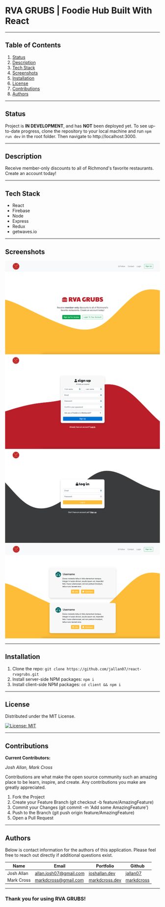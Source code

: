 # RVA GRUBS | Foodie Hub Built With React

---

## **Table of Contents**

1. [Status](#Status)
2. [Description](#Description)
3. [Tech Stack](#Tech-Stack)
4. [Screenshots](#Screenshots)
5. [Installation](#Installation)
6. [License](#License)
7. [Contributions](#Contributions)
8. [Authors](#Authors)

---

## Status

Project is **IN DEVELOPMENT**, and has **NOT** been deployed yet. To see up-to-date progress, clone the repository to your local machine and run `npm run dev` in the root folder. Then navigate to http://localhost:3000.

---

## **Description**

Receive member-only discounts to all of Richmond's favorite restaurants. Create an account today!

---

## **Tech Stack**

- React
- Firebase
- Node
- Express
- Redux
- getwaves.io

---

## **Screenshots**

![Homepage](client/public/img/home.png)
![Signup](client/public/img/signup.png)
![Login](client/public/img/login.png)
![Feed](client/public/img/feed.png)

---

## **Installation**

1. Clone the repo: `git clone https://github.com/jallan07/react-rvagrubs.git`
2. Install server-side NPM packages: `npm i`
3. Install client-side NPM packages: `cd client && npm i`

---

## **License**

Distributed under the MIT License.

[![License: MIT](https://img.shields.io/badge/License-MIT-yellow.svg)](https://opensource.org/licenses/MIT)

---

## **Contributions**

**Current Contributors:**

_Josh Allan, Mark Cross_

Contributions are what make the open source community such an amazing place to be learn, inspire, and create. Any contributions you make are greatly appreciated.

1. Fork the Project
2. Create your Feature Branch (git checkout -b feature/AmazingFeature)
3. Commit your Changes (git commit -m 'Add some AmazingFeature')
4. Push to the Branch (git push origin feature/AmazingFeature)
5. Open a Pull Request

---

## **Authors**

Below is contact information for the authors of this application. Please feel free to reach out directly if additional questions exist.

| Name       | Email                  | Portfolio                                     | Github                                      |
| ---------- | ---------------------- | --------------------------------------------- | ------------------------------------------- |
| Josh Allan | allan.josh07@gmail.com | [joshallan.dev](https://www.joshallan.dev/)   | [jallan07](https://github.com/jallan07)     |
| Mark Cross | markdcross@gmail.com   | [markdcross.dev](https://www.markdcross.dev/) | [markdcross](https://github.com/markdcross) |

---

### Thank you for using RVA GRUBS!

